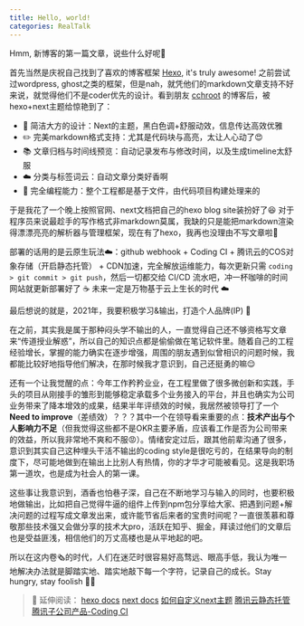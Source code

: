 ```yaml
---
title: Hello, world!
categories: RealTalk
---
```

Hmm, 新博客的第一篇文章，说些什么好呢🧐

首先当然是庆祝自己找到了喜欢的博客框架 [Hexo](https://hexo.io/), it's truly awesome! 之前尝试过wordpress, ghost之类的框架，但是nah，就凭他们的markdown文章支持不好来说，就觉得他们不是coder优先的设计。看到朋友 [cchroot](https://cchroot.github.io/) 的博客后，被hexo+next主题给惊艳到了：
- 🎨 简洁大方的设计：Next的主题，黑白色调+舒服动效，信息传达高效优雅
- ✏️ 完美markdown格式支持：尤其是代码块与高亮，太让人心动了😍
- 📚 文章归档与时间线预览：自动记录发布与修改时间，以及生成timeline太舒服
- ☁️ 分类与标签词云：自动文章分类好香啊
- 🤖 完全编程能力：整个工程都是基于文件，由代码项目构建处理来的

于是我花了一个晚上按照官网、next文档把自己的hexo blog site装扮好了😆 对于程序员来说最趁手的写作格式非markdown莫属，我缺的只是能把markdown渲染得漂漂亮亮的解析器与管理框架，现在有了hexo，我再也没理由不写文章啦🐶

部署的话用的是云原生玩法☁️：github webhook + Coding CI + 腾讯云的COS对象存储（开启静态托管） + CDN加速，完全解放运维能力，每次更新只需 `coding > git commit > git push`，然后一切都交给 CI/CD 流水吧，冲一杯咖啡的时间网站就更新部署好了 ☕️ 未来一定是万物基于云上生长的时代 ☁️

最后想说的就是，2021年，我要积极学习&输出，打造个人品牌(IP) 🤩

在之前，其实我是属于那种闷头学不输出的人，一直觉得自己还不够资格写文章来“传道授业解惑”，所以自己的知识点都是偷偷做在笔记软件里。随着自己的工程经验增长，掌握的能力确实在逐步增强，周围的朋友遇到似曾相识的问题时候，我都能比较好地指导他们解决，在那时候我才意识到，自己还挺勇的嘛😌 

还有一个让我觉醒的点：今年工作矜矜业业，在工程里做了很多微创新和实践，手头的项目从刚接手的雏形到能够稳定承载多个业务接入的平台，并且也确实为公司业务带来了降本增效的成果，结果半年评绩效的时候，我居然被领导打了一个**Need to improve**（差绩效）？？？其中一个在领导看来重要的点：**技术产出与个人影响力不足**（但我觉得这些都不是OKR主要矛盾，应该看工作是否为公司带来的效益，所以我非常地不爽和不服😡）。情绪安定过后，跟其他前辈沟通了很多，意识到其实自己这种埋头干活不输出的coding style是很吃亏的，在结果导向的制度下，尽可能地做到在输出上比别人有热情，你的才华才可能被看见。这是我职场第一道坎，也是成为社会人的第一课。

这些事让我意识到，酒香也怕巷子深，自己在不断地学习与输入的同时，也要积极地做输出，比如把自己觉得牛逼的组件上传到npm包分享给大家、把遇到问题+解决问题的过程写成文章发出来，或许能节省后来者的宝贵时间呢？一直很羡慕和尊敬那些技术强又会做分享的技术大pro，活跃在知乎、掘金，拜读过他们的文章后也是受益匪浅，相信他们的万丈高楼也是从平地起的吧。

所以在这内卷🗞的时代，人们在迷茫时很容易好高骛远、眼高手低，我认为唯一地解决办法就是脚踏实地、踏实地敲下每一个字符，记录自己的成长。Stay hungry, stay foolish ✍🏻

> 🔖 延伸阅读：
> [hexo docs](https://hexo.io/docs/)
> [next docs](https://theme-next.js.org/)
> [如何自定义next主题](http://shenzekun.cn/hexo%E7%9A%84next%E4%B8%BB%E9%A2%98%E4%B8%AA%E6%80%A7%E5%8C%96%E9%85%8D%E7%BD%AE%E6%95%99%E7%A8%8B.html)
> [腾讯云静态托管](https://cloud.tencent.com/document/product/436/14984)
> [腾讯子公司产品-Coding CI](https://console.cloud.tencent.com/coding)